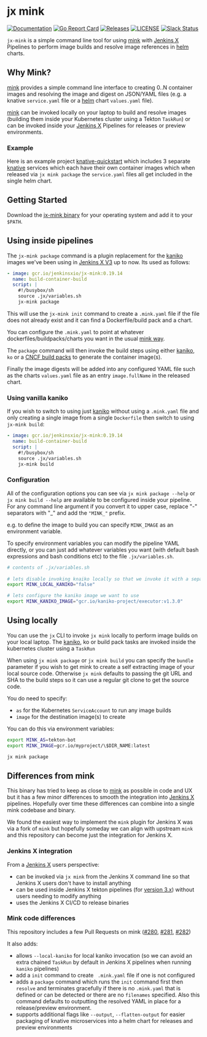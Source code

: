 # jx mink

[![Documentation](https://godoc.org/github.com/jenkins-x-plugins/mink?status.svg)](https://pkg.go.dev/mod/github.com/jenkins-x-plugins/mink)
[![Go Report Card](https://goreportcard.com/badge/github.com/jenkins-x-plugins/mink)](https://goreportcard.com/report/github.com/jenkins-x-plugins/mink)
[![Releases](https://img.shields.io/github/release-pre/jenkins-x/mink.svg)](https://github.com/jenkins-x-plugins/mink/releases)
[![LICENSE](https://img.shields.io/github/license/jenkins-x/mink.svg)](https://github.com/jenkins-x-plugins/mink/blob/master/LICENSE)
[![Slack Status](https://img.shields.io/badge/slack-join_chat-white.svg?logo=slack&style=social)](https://slack.k8s.io/)

`jx-mink` is a simple command line tool for using [mink](https://github.com/mattmoor/mink) with [Jenkins X](https://jenkins-x.io/) Pipelines to perform image builds and resolve image references in [helm](https://helm.sh/) charts.


## Why Mink?

[mink](https://github.com/mattmoor/mink) provides a simple command line interface to creating 0..N container images and resolving the image and digest on JSON/YAML files (e.g. a knative `service.yaml` file or a [helm](https://helm.sh/) chart `values.yaml` file).

[mink](https://github.com/mattmoor/mink) can be invoked locally on your laptop to build and resolve images (building them inside your Kubernetes cluster using a Tekton `TaskRun`) or can be invoked inside your [Jenkins X](https://jenkins-x.io/) Pipelines for releases or preview environments.

### Example

Here is an example project [knative-quickstart](https://github.com/jstrachan/knative-quickstart) which includes 3 separate [knative](https://knative.dev/) services which each have their own container images which when released via `jx mink package` the `service.yaml` files all get included in the single helm chart.



## Getting Started

Download the [jx-mink binary](https://github.com/jenkins-x-plugins/mink/releases) for your operating system and add it to your `$PATH`.



## Using inside pipelines

The `jx-mink package` command is a plugin replacement for the [kaniko](https://github.com/GoogleContainerTools/kaniko) images we've been using in [Jenkins X V3](https://jenkins-x.io/v3/) up to now. Its used as follows:

```yaml 
- image: gcr.io/jenkinsxio/jx-mink:0.19.14
  name: build-container-build
  script: |
    #!/busybox/sh
    source .jx/variables.sh
    jx-mink package
```

This will use the `jx-mink init` command to create a `.mink.yaml` file if the file does not already exist and it can find a Dockerfile/build pack and a chart.

You can configure the `.mink.yaml` to point at whatever dockerfiles/buildpacks/charts you want in the usual [mink way](https://github.com/mattmoor/mink).

The `package` command will then invoke the build steps using either [kaniko](https://github.com/GoogleContainerTools/kaniko), `ko` or a [CNCF build packs](https://buildpacks.io/) to generate the container image(s).

Finally the image digests will be added into any configured YAML file such as the charts `values.yaml` file as an entry `image.fullName` in the released chart.

 
### Using vanilla kaniko

If you wish to switch to using just [kaniko](https://github.com/GoogleContainerTools/kaniko) without using a `.mink.yaml` file and only creating a single image from a single `Dockerfile` then switch to using `jx-mink build`:

```yaml 
- image: gcr.io/jenkinsxio/jx-mink:0.19.14
  name: build-container-build
  script: |
    #!/busybox/sh
    source .jx/variables.sh
    jx-mink build
```

### Configuration

All of the configuration options you can see via `jx mink package --help`  or `jx mink build --help` are available to be configured inside your pipeline. For any command line argument if you convert it to upper case, replace "-" separators with "_" and add the `"MINK_"` prefix.

e.g. to define the image to build you can specify `MINK_IMAGE` as an environment variable.

To specify environment variables you can modify the pipeline YAML directly, or you can just add whatever variables you want (with default bash expressions and bash conditions etc) to the file `.jx/variables.sh`.

```bash 
# contents of .jx/variables.sh
                                
# lets disable invoking knaiko locally so that we invoke it with a separate TaskRun
export MINK_LOCAL_KANIKO="false"                                                   

# lets configure the kaniko image we want to use
export MINK_KANIKO_IMAGE="gcr.io/kaniko-project/executor:v1.3.0"                                                   
```

## Using locally

You can use the `jx` CLI to invoke `jx mink` locally to perform image builds on your local laptop. The [kaniko](https://github.com/GoogleContainerTools/kaniko), ko or build pack tasks are invoked inside the kubernetes cluster using a `TaskRun`

When using `jx mink package`  or `jx mink build` you can specify the `bundle` parameter if you wish to get mink to create a self extracting image of your local source code. Otherwise `jx mink` defaults to passing the git URL and SHA to the build steps so it can use a regular git clone to get the source code.

You do need to specify: 

* `as` for the Kubernetes `ServiceAccount` to run any image builds
* `image` for the destination image(s) to create

You can do this via environment variables:

```bash   
export MINK_AS=tekton-bot
export MINK_IMAGE=gcr.io/myproject/\$DIR_NAME:latest

jx mink package
```


## Differences from mink

This binary has tried to keep as close to [mink](https://github.com/mattmoor/mink) as possible in code and UX but it has a few minor differences to smooth the integration into [Jenkins X](https://jenkins-x.io/) pipelines. Hopefully over time these differences can combine into a single mink codebase and binary.

We found the easiest way to implement the `mink` plugin for Jenkins X was via a fork of `mink` but hopefully someday we can align with upstream `mink` and this repository can become just the integration for Jenkins X.
 
### Jenkins X integration 

From a [Jenkins X](https://jenkins-x.io/) users perspective:

* can be invoked via `jx mink` from the Jenkins X command line so that Jenkins X users don't have to install anything
* can be used inside Jenkins X tekton pipelines (for [version 3.x](https://jenkins-x.io/v3/)) without users needing to modify anything
* uses the Jenkins X CI/CD to release binaries

### Mink code differences

This repository includes a few Pull Requests on mink ([#280](https://github.com/mattmoor/mink/pull/280), [#281](https://github.com/mattmoor/mink/pull/281), [#282](https://github.com/mattmoor/mink/pull/282))

It also adds:

* allows `--local-kaniko` for local kaniko invocation (so we can avoid an extra chained `TaskRun` by default in Jenkins X pipelines when running `kaniko` pipelines)
* add a `init` command to create ` .mink.yaml` file if one is not configured
* adds a `package` command which runs the `init` command first then `resolve` and terminates gracefully if there is no `.mink.yaml` that is defined or can be detected or there are no `filenames` specified. Also this command defaults to outputting the resolved YAML in place for a release/preview environment.
* supports additional flags like `--output`, `--flatten-output` for easier packaging of knative microservices into a helm chart for releases and preview environments
